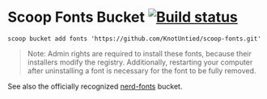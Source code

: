 # Scoop Fonts Bucket [![Build status](https://ci.appveyor.com/api/projects/status/yr5c1jxxkn7yeqdh?svg=true)](https://ci.appveyor.com/project/KnotUntied/scoop-fonts)

`scoop bucket add fonts 'https://github.com/KnotUntied/scoop-fonts.git'`

> Note: Admin rights are required to install these fonts, because their installers modify the registry. Additionally, restarting your computer after uninstalling a font is necessary for the font to be fully removed.

See also the officially recognized [nerd-fonts](https://github.com/matthewjberger/scoop-nerd-fonts) bucket.
